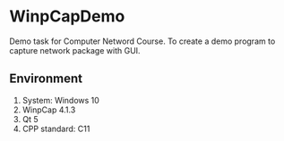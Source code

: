 # WinpCapDemo
Demo task for Computer Netword Course. To create a demo program to capture network package with GUI.

## Environment
1. System: Windows 10
2. WinpCap 4.1.3
3. Qt 5
4. CPP standard: C11
